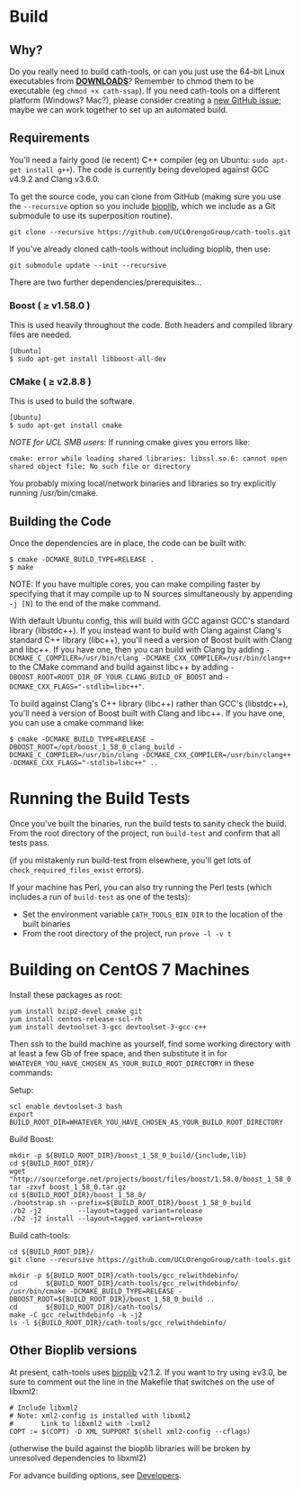 Build
=====

Why?
----

Do you really need to build cath-tools, or can you just use the 64-bit Linux executables from [**DOWNLOADS**](https://github.com/UCLOrengoGroup/cath-tools/releases/latest "The latest CATH Tools release")? Remember to chmod them to be executable (eg `chmod +x cath-ssap`). If you need cath-tools on a different platform (Windows? Mac?), please consider creating a [new GitHub issue](https://github.com/UCLOrengoGroup/cath-tools/issues/new "Open a new GitHub issue for cath-tools"); maybe we can work together to set up an automated build.

Requirements
------------

You'll need a fairly good (ie recent) C++ compiler (eg on Ubuntu: `sudo apt-get install g++`). The code is currently being developed against GCC v4.9.2 and Clang v3.6.0.

To get the source code, you can clone from GitHub (making sure you use the `--recursive` option so you include [bioplib](https://github.com/ACRMGroup/bioplib "Bioplib's GitHub Homepage"), which we include as a Git submodule to use its superposition routine).


~~~~~no-highlight
git clone --recursive https://github.com/UCLOrengoGroup/cath-tools.git
~~~~~

If you've already cloned cath-tools without including bioplib, then use:

~~~~~no-highlight
git submodule update --init --recursive
~~~~~


There are two further dependencies/prerequisites...

### Boost ( &ge; v1.58.0 )

This is used heavily throughout the code. Both headers and compiled library files are needed.

~~~~~no-highlight
[Ubuntu]
$ sudo apt-get install libboost-all-dev
~~~~~

### CMake ( &ge; v2.8.8 )

This is used to build the software.


~~~~~no-highlight
[Ubuntu]
$ sudo apt-get install cmake
~~~~~

*NOTE for UCL SMB users*: If running cmake gives you errors like:

~~~~~no-highlight
cmake: error while loading shared libraries: libssl.so.6: cannot open shared object file: No such file or directory
~~~~~

You probably mixing local/network binaries and libraries so try explicitly running /usr/bin/cmake.

Building the Code
-----------------

Once the dependencies are in place, the code can be built with:


~~~~~no-highlight
$ cmake -DCMAKE_BUILD_TYPE=RELEASE .
$ make
~~~~~

NOTE: If you have multiple cores, you can make compiling faster by specifying that it may compile up to N sources simultaneously by appending `-j [N]` to the end of the make command.

With default Ubuntu config, this will build with GCC against GCC's standard library (libstdc++). If you instead want to build with Clang against Clang's standard C++ library (libc++), you'll need a version of Boost built with Clang and libc++. If you have one, then you can build with Clang by adding `-DCMAKE_C_COMPILER=/usr/bin/clang -DCMAKE_CXX_COMPILER=/usr/bin/clang++` to the CMake command and build against libc++ by adding `-DBOOST_ROOT=ROOT_DIR_OF_YOUR_CLANG_BUILD_OF_BOOST` and `-DCMAKE_CXX_FLAGS="-stdlib=libc++"`.

To build against Clang's C++ library (libc++) rather than GCC's (libstdc++), you'll need a version of Boost built with Clang and libc++. If you have one, you can use a cmake command like:

~~~~~no-highlight
$ cmake -DCMAKE_BUILD_TYPE=RELEASE -DBOOST_ROOT=/opt/boost_1_58_0_clang_build -DCMAKE_C_COMPILER=/usr/bin/clang -DCMAKE_CXX_COMPILER=/usr/bin/clang++ -DCMAKE_CXX_FLAGS="-stdlib=libc++" ..
~~~~~

Running the Build Tests
=======================

Once you've built the binaries, run the build tests to sanity check the build. From the root directory of the project, run `build-test` and confirm that all tests pass.

(if you mistakenly run build-test from elsewhere, you'll get lots of `check_required_files_exist` errors).

If your machine has Perl, you can also try running the Perl tests (which includes a run of `build-test` as one of the tests):

 * Set the environment variable `CATH_TOOLS_BIN_DIR` to the location of the built binaries
 * From the root directory of the project, run `prove -l -v t`

Building on CentOS 7 Machines
=======================================

Install these packages as root:

~~~~~no-highlight
yum install bzip2-devel cmake git
yum install centos-release-scl-rh
yum install devtoolset-3-gcc devtoolset-3-gcc-c++
~~~~~

Then ssh to the build machine as yourself, find some working directory with at least a few Gb of free space, and then substitute it in for `WHATEVER_YOU_HAVE_CHOSEN_AS_YOUR_BUILD_ROOT_DIRECTORY` in these commands:

Setup:

~~~~~no-highlight
scl enable devtoolset-3 bash
export BUILD_ROOT_DIR=WHATEVER_YOU_HAVE_CHOSEN_AS_YOUR_BUILD_ROOT_DIRECTORY
~~~~~

Build Boost:

~~~~~no-highlight
mkdir -p ${BUILD_ROOT_DIR}/boost_1_58_0_build/{include,lib}
cd ${BUILD_ROOT_DIR}/
wget "http://sourceforge.net/projects/boost/files/boost/1.58.0/boost_1_58_0.tar.gz"
tar -zxvf boost_1_58_0.tar.gz
cd ${BUILD_ROOT_DIR}/boost_1_58_0/
./bootstrap.sh --prefix=${BUILD_ROOT_DIR}/boost_1_58_0_build
./b2 -j2         --layout=tagged variant=release
./b2 -j2 install --layout=tagged variant=release
~~~~~

Build cath-tools:

~~~~~no-highlight
cd ${BUILD_ROOT_DIR}/
git clone --recursive https://github.com/UCLOrengoGroup/cath-tools.git

mkdir -p ${BUILD_ROOT_DIR}/cath-tools/gcc_relwithdebinfo/
cd       ${BUILD_ROOT_DIR}/cath-tools/gcc_relwithdebinfo/
/usr/bin/cmake -DCMAKE_BUILD_TYPE=RELEASE -DBOOST_ROOT=${BUILD_ROOT_DIR}/boost_1_58_0_build ..
cd       ${BUILD_ROOT_DIR}/cath-tools/
make -C gcc_relwithdebinfo -k -j2
ls -l ${BUILD_ROOT_DIR}/cath-tools/gcc_relwithdebinfo/
~~~~~



Other Bioplib versions
----------------------

At present, cath-tools uses [bioplib](https://github.com/ACRMGroup/bioplib "Bioplib's GitHub Homepage") v2.1.2. If you want to try using &ge;v3.0, be sure to comment out the line in the Makefile that switches on the use of libxml2:

~~~~~no-highlight
# Include libxml2
# Note: xml2-config is installed with libxml2
#       Link to libxml2 with -lxml2
COPT := $(COPT) -D XML_SUPPORT $(shell xml2-config --cflags)
~~~~~

(otherwise the build against the bioplib libraries will be broken by unresolved dependencies to libxml2)

For advance building options, see [Developers](developers).
